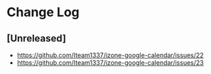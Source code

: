 # Change Log

## [Unreleased]

- https://github.com/Iteam1337/izone-google-calendar/issues/22
- https://github.com/Iteam1337/izone-google-calendar/issues/23